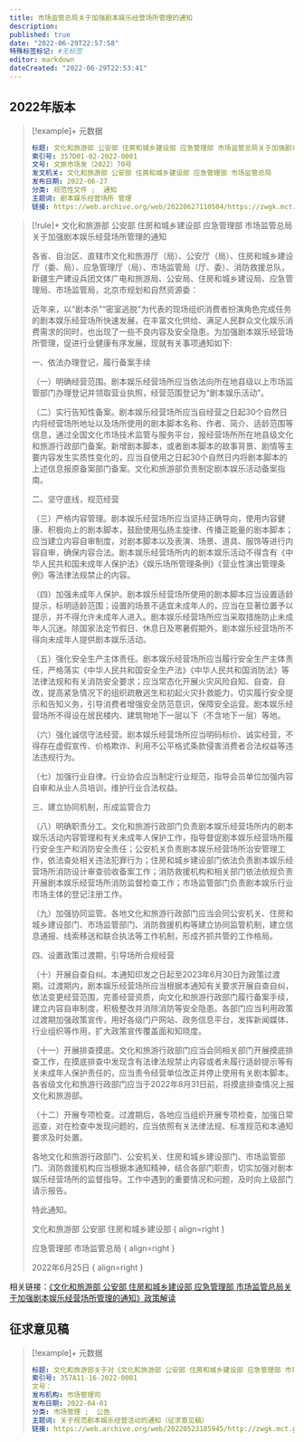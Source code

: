 ```yaml
---
title: 市场监管总局关于加强剧本娱乐经营场所管理的通知
description:
published: true
date: "2022-06-29T22:57:58"
特殊标签标记: #无标签
editor: markdown
dateCreated: "2022-06-29T22:53:41"
---
```


## 2022年版本

> [!example]+ 元数据
>
> ```YAML
> 标题: 文化和旅游部 公安部 住房和城乡建设部 应急管理部 市场监管总局关于加强剧本娱乐经营场所管理的通知
> 索引号: 357D01-02-2022-0001
> 文号: 文旅市场发〔2022〕70号
> 发文机关: 文化和旅游部 公安部 住房和城乡建设部 应急管理部 市场监管总局
> 发布日期: 2022-06-27
> 分类: 规范性文件 ;  通知
> 主题词: 剧本娱乐经营场所 管理
> 链接: https://web.archive.org/web/20220627110504/https://zwgk.mct.gov.cn/zfxxgkml/zcfg/gfxwj/202206/t20220627_934100.html
> ```

> [!rule]+ 文化和旅游部 公安部 住房和城乡建设部 应急管理部 市场监管总局关于加强剧本娱乐经营场所管理的通知
>
> 各省、自治区、直辖市文化和旅游厅（局）、公安厅（局）、住房和城乡建设厅（委、局）、应急管理厅（局）、市场监管局（厅、委）、消防救援总队，新疆生产建设兵团文体广电和旅游局、公安局、住房和城乡建设局、应急管理局、市场监管局，北京市规划和自然资源委：
>
> 近年来，以“剧本杀”“密室逃脱”为代表的现场组织消费者扮演角色完成任务的剧本娱乐经营场所快速发展，在丰富文化供给、满足人民群众文化娱乐消费需求的同时，也出现了一些不良内容及安全隐患。为加强剧本娱乐经营场所管理，促进行业健康有序发展，现就有关事项通知如下:
>
> 一、依法办理登记，履行备案手续
>
> （一）明确经营范围。剧本娱乐经营场所应当依法向所在地县级以上市场监管部门办理登记并领取营业执照，经营范围登记为“剧本娱乐活动”。
>
> （二）实行告知性备案。剧本娱乐经营场所应当自经营之日起30个自然日内将经营场所地址以及场所使用的剧本脚本名称、作者、简介、适龄范围等信息，通过全国文化市场技术监管与服务平台，报经营场所所在地县级文化和旅游行政部门备案。新增剧本脚本，或者剧本脚本的故事背景、剧情等主要内容发生实质性变化的，应当自使用之日起30个自然日内将剧本脚本的上述信息报原备案部门备案。文化和旅游部负责制定剧本娱乐活动备案指南。
>
> 二、坚守底线，规范经营
>
> （三）严格内容管理。剧本娱乐经营场所应当坚持正确导向，使用内容健康、积极向上的剧本脚本，鼓励使用弘扬主旋律、传播正能量的剧本脚本；应当建立内容自审制度，对剧本脚本以及表演、场景、道具、服饰等进行内容自审，确保内容合法。剧本娱乐经营场所内的剧本娱乐活动不得含有《中华人民共和国未成年人保护法》《娱乐场所管理条例》《营业性演出管理条例》等法律法规禁止的内容。
>
> （四）加强未成年人保护。剧本娱乐经营场所使用的剧本脚本应当设置适龄提示，标明适龄范围；设置的场景不适宜未成年人的，应当在显著位置予以提示，并不得允许未成年人进入。剧本娱乐经营场所应当采取措施防止未成年人沉迷。除国家法定节假日、休息日及寒暑假期外，剧本娱乐经营场所不得向未成年人提供剧本娱乐活动。
>
> （五）强化安全生产主体责任。剧本娱乐经营场所应当履行安全生产主体责任，严格落实《中华人民共和国安全生产法》《中华人民共和国消防法》等法律法规和有关消防安全要求；应当常态化开展火灾风险自知、自查、自改，提高紧急情况下的组织疏散逃生和初起火灾扑救能力，切实履行安全提示和告知义务，引导消费者增强安全防范意识，保障安全运营。剧本娱乐经营场所不得设在居民楼内、建筑物地下一层以下（不含地下一层）等地。
>
> （六）强化诚信守法经营。剧本娱乐经营场所应当明码标价、诚实经营，不得存在虚假宣传、价格欺诈、利用不公平格式条款侵害消费者合法权益等违法违规行为。
>
> （七）加强行业自律。行业协会应当制定行业规范，指导会员单位加强内容自审和从业人员培训，维护行业合法权益。
>
> 三、建立协同机制，形成监管合力
>
> （八）明确职责分工。文化和旅游行政部门负责剧本娱乐经营场所内的剧本娱乐活动内容管理和有关未成年人保护工作，指导督促剧本娱乐经营场所履行安全生产和消防安全责任；公安机关负责剧本娱乐经营场所治安管理工作，依法查处相关违法犯罪行为；住房和城乡建设部门依法负责剧本娱乐经营场所消防设计审查验收备案工作；消防救援机构和相关部门依法依规负责开展剧本娱乐经营场所消防监督检查工作；市场监管部门负责剧本娱乐行业市场主体的登记注册工作。
>
> （九）加强协同监管。各地文化和旅游行政部门应当会同公安机关、住房和城乡建设部门、市场监管部门、消防救援机构等建立协同监管机制，建立信息通报、线索移送和联合执法等工作机制，形成齐抓共管的工作格局。
>
> 四、设置政策过渡期，引导场所合规经营
>
> （十）开展自查自纠。本通知印发之日起至2023年6月30日为政策过渡期。过渡期内，剧本娱乐经营场所应当根据本通知有关要求开展自查自纠，依法变更经营范围，完善经营资质，向文化和旅游行政部门履行备案手续，建立内容自审制度，积极整改并消除消防等安全隐患。各部门应当利用政策过渡期加强政策宣传，用好各级门户网站、政务信息平台，发挥新闻媒体、行业组织等作用，扩大政策宣传覆盖面和知晓度。
>
> （十一）开展排查摸底。文化和旅游行政部门应当会同相关部门开展摸底排查工作，在摸底排查中发现含有法律法规禁止内容或者未履行适龄提示等有关未成年人保护责任的，应当责令经营单位改正并停止使用有关剧本脚本。各省级文化和旅游行政部门应当于2022年8月31日前，将摸底排查情况上报文化和旅游部。
>
> （十二）开展专项检查。过渡期后，各地应当组织开展专项检查，加强日常巡查，对在检查中发现问题的，应当依照有关法律法规、标准规范和本通知要求及时处置。
>
> 各地文化和旅游行政部门、公安机关、住房和城乡建设部门、市场监管部门、消防救援机构应当根据本通知精神，结合各部门职责，切实加强对剧本娱乐经营场所的监督指导。工作中遇到的重要情况和问题，及时向上级部门请示报告。
>
> 特此通知。
>
> 文化和旅游部 公安部 住房和城乡建设部
> { align=right }
>
> 应急管理部 市场监管总局
> { align=right }
>
> 2022年6月25日
> { align=right }

相关链接：[《文化和旅游部 公安部 住房和城乡建设部 应急管理部 市场监管总局关于加强剧本娱乐经营场所管理的通知》政策解读](https://web.archive.org/web/20220627110515/https://zwgk.mct.gov.cn/zfxxgkml/zcfg/zcjd/202206/t20220627_934102.html)

## 征求意见稿

> [!example]+ 元数据
>
> ```YAML
> 标题: 文化和旅游部关于对《文化和旅游部 公安部 住房和城乡建设部 应急管理部 市场监管总局关于规范剧本娱乐经营活动的通知（征求意见稿）》公开征求意见的公告
> 索引号: 357A11-16-2022-0001
> 文号：
> 发布机构: 市场管理司
> 发布日期: 2022-04-01
> 分类: 市场管理 ;  公告
> 主题词: 关于规范剧本娱乐经营活动的通知（征求意见稿）
> 链接: https://web.archive.org/web/20220523185945/http://zwgk.mct.gov.cn/zfxxgkml/scgl/202204/t20220401_932252.html
> ```
